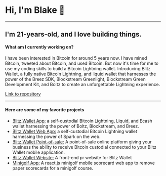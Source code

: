 
<h1>Hi, I'm Blake 👋</h1>
<hr>
<h2>I'm 21-years-old, and I love building things.</h2>

<h4>What am I currently working on?</h4>
<p>
I have been interested in Bitcoin for around 5 years now. I have mined Bitcoin, tweeted about Bitcoin, and used Bitcoin. But now it's time for me to use my coding skills to build a Bitcoin Lightning wallet. Introducing Blitz Wallet, a fully native Bitcoin Lightning, and liquid wallet that harnesses the power of the Breez SDK, Blockstream Greenlight, Blockstream Green Development Kit, and Boltz to create an unforgettable Lightning experience.
</p>

<a href="https://github.com/BlakeKaufman/BlitzWallet">Link to repository</a>

<hr>
<h4>Here are some of my favorite projects</h4>
<ul>
  
   <li>
    <a href="https://github.com/BlitzWallet/BlitzWallet">Blitz Wallet App:</a> a self-custodial Bitcoin Lightning, Liquid, and Ecash wallet harnessing the power of Boltz, Blockstream, and Breez.
  </li>
    <li>
    <a href=" https://github.com/BlitzWallet/blitz-web-app">Blitz Wallet Web App:</a> a self-custodial Bitcoin Lightning wallet harnessing the power of Spark on the web.
  </li>
  <li>
    <a href="https://github.com/BlitzWallet/blitz-wallet-pos">Blitz Wallet Point-of-sale:</a> A point-of-sale online platform giving your business the ability to receive Bitcoin custodial connected to your Blitz Wallet mobile application.
  </li>
  <li>
    <a href="https://github.com/BlitzWallet/blitz-website">Blitz Wallet Website:</a> A front-end pr website for Blitz Wallet 
  </li>
    <li>
    <a href="https://github.com/BlakeKaufman/RedDragonMinigolf-React.js">Minigolf App:</a> A react.js minigolf mobile scorecard web app to remove paper scorecards for a minigolf course.
  </li>
</ul>


<!--
**BlakeKaufman/BlakeKaufman** is a ✨ _special_ ✨ repository because its `README.md` (this file) appears on your GitHub profile.

Here are some ideas to get you started:

- 🔭 I’m currently working on ...
- 🌱 I’m currently learning ...
- 👯 I’m looking to collaborate on ...
- 🤔 I’m looking for help with ...
- 💬 Ask me about ...
- 📫 How to reach me: ...
- 😄 Pronouns: ...
- ⚡ Fun fact: ...
-->

